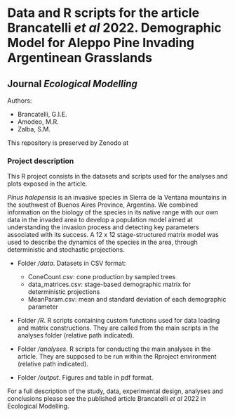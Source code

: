 
# Data and R scripts for the article Brancatelli *et al* 2022. Demographic Model for Aleppo Pine Invading Argentinean Grasslands
## Journal *Ecological Modelling*

Authors: 

* Brancatelli, G.I.E.
* Amodeo, M.R. 
* Zalba, S.M. 

This repository is preserved by Zenodo at <!-- [![DOI](https://.svg)](https://zenodo.org/)-->

### Project description

This R project consists in the datasets and scripts used for the analyses and plots exposed in the article. 

*Pinus halepensis* is an invasive species in Sierra de la Ventana mountains in the southwest of Buenos Aires Province, Argentina. We combined information on the biology of the species in its native range with our own data in the invaded area to develop a population model aimed at understanding the invasion process and detecting key parameters associated with its success. A 12 x 12 stage-structured matrix model was used to describe the dynamics of the species in the area, through deterministic and stochastic projections.

* Folder */data*. Datasets in CSV format: 
    - ConeCount.csv: cone production by sampled trees 
    - data_matrices.csv: stage-based demographic matrix for deterministic projections
    - MeanParam.csv: mean and standard deviation of each demographic parameter

* Folder */R*. R scripts containing custom functions used for data loading and matrix constructions. They are called from the main scripts in the analyses folder (relative path indicated).

* Folder */analyses*. R scripts for conducting the main analyses in the article. They are supposed to be run within the Rproject environment (relative path indicated).

* Folder */output*. Figures and table in pdf format.

For a full description of the study, data, experimental design, analyses and conclusions please see the published article Brancatelli *et al* 2022 in Ecological Modelling.
